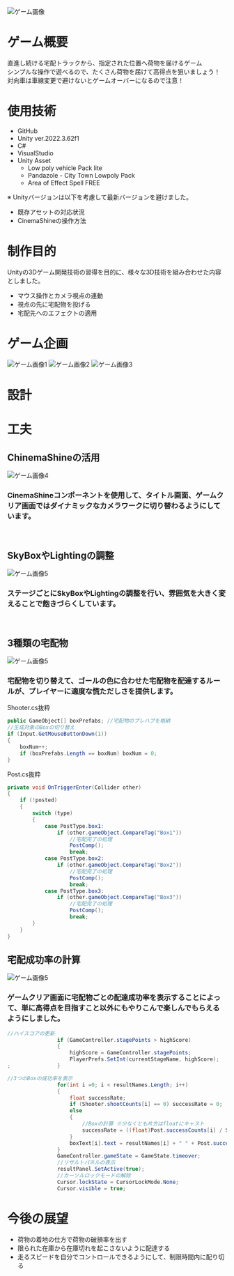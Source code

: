 ![ゲーム画像](Images/main.png)

# ゲーム概要
直進し続ける宅配トラックから、指定された位置へ荷物を届けるゲーム<br>
シンプルな操作で遊べるので、たくさん荷物を届けて高得点を狙いましょう！<br>
対向車は車線変更で避けないとゲームオーバーになるので注意！

# 使用技術
- GitHub
- Unity ver.2022.3.62f1
- C#
- VisualStudio
- Unity Asset
  - Low poly vehicle Pack lite
  - Pandazole - City Town Lowpoly Pack
  - Area of Effect Spell FREE

※ Unityバージョンは以下を考慮して最新バージョンを避けました。
- 既存アセットの対応状況
- CinemaShineの操作方法


# 制作目的
Unityの3Dゲーム開発技術の習得を目的に、様々な3D技術を組み合わせた内容としました。
- マウス操作とカメラ視点の連動
- 視点の先に宅配物を投げる
- 宅配先へのエフェクトの適用

# ゲーム企画
![ゲーム画像1](Images/flow.png)
![ゲーム画像2](Images/system.png)
![ゲーム画像3](Images/ui.png)

# 設計

# 工夫

## ChinemaShineの活用
![ゲーム画像4](Images/title.png)
### CinemaShineコンポーネントを使用して、タイトル画面、ゲームクリア画面ではダイナミックなカメラワークに切り替わるようにしています。
<br>

## SkyBoxやLightingの調整
![ゲーム画像5](Images/stages.png)
### ステージごとにSkyBoxやLightingの調整を行い、雰囲気を大きく変えることで飽きづらくしています。
<br>

## 3種類の宅配物
![ゲーム画像5](Images/posts.png)
### 宅配物を切り替えて、ゴールの色に合わせた宅配物を配達するルールが、プレイヤーに適度な慌ただしさを提供します。

Shooter.cs抜粋
``` c#
public GameObject[] boxPrefabs; //宅配物のプレハブを格納
//生成対象のBoxの切り替え
if (Input.GetMouseButtonDown(1))
{
    boxNum++;
    if (boxPrefabs.Length == boxNum) boxNum = 0;
}
```

Post.cs抜粋
``` c#
private void OnTriggerEnter(Collider other)
{
    if (!posted)
    {
        switch (type)
        {
            case PostType.box1:
                if (other.gameObject.CompareTag("Box1"))
                    //宅配完了の処理
                    PostComp();
                    break;
            case PostType.box2:
                if (other.gameObject.CompareTag("Box2"))
                    //宅配完了の処理
                    PostComp();
                    break;
            case PostType.box3:
                if (other.gameObject.CompareTag("Box3"))
                    //宅配完了の処理
                    PostComp();
                    break;
        }                        
    }
}
```
## 宅配成功率の計算
![ゲーム画像5](Images/result.png)
### ゲームクリア画面に宅配物ごとの配達成功率を表示することによって、単に高得点を目指すこと以外にもやりこんで楽しんでもらえるようにしました。


``` c#
//ハイスコアの更新
                if (GameController.stagePoints > highScore)
                {
                    highScore = GameController.stagePoints;
                    PlayerPrefs.SetInt(currentStageName, highScore);                    
;               }
```
``` c#
//3つのBoxの成功率を表示
                for(int i =0; i < resultNames.Length; i++)
                {
                    float successRate;
                    if (Shooter.shootCounts[i] == 0) successRate = 0;
                    else
                    {
                        //Boxの計算 ※少なくとも片方はfloatにキャスト
                        successRate = ((float)Post.successCounts[i] / Shooter.shootCounts[i]) * 100f;
                    }
                    boxText[i].text = resultNames[i] + " " + Post.successCounts[i] + "/" + Shooter.shootCounts[i] + "  success rate " + successRate.ToString("F1") + "%";
                }
                GameController.gameState = GameState.timeover;
                //リザルトパネルの表示
                resultPanel.SetActive(true);
                //カーソルロックモードの解除
                Cursor.lockState = CursorLockMode.None;
                Cursor.visible = true;
```
# 今後の展望
- 荷物の着地の仕方で荷物の破損率を出す
- 限られた在庫から在庫切れを起こさないように配達する
- 走るスピードを自分でコントロールできるようにして、制限時間内に配り切る
